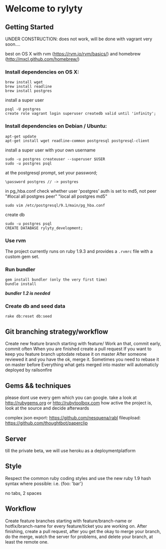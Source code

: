 # Welcome to rylyty


## Getting Started

UNDER CONSTRUCTION: does not work, will be done with vagrant very soon....

best on OS X with rvm (https://rvm.io/rvm/basics/) and homebrew (http://mxcl.github.com/homebrew/)

### Install dependencies on OS X:
```
brew install wget
brew install readline
brew install postgres
```

install a super user
```
psql -U postgres
create role vagrant login superuser createdb valid until 'infinity';
```

### Install dependencies on Debian / Ubuntu:
```
apt-get update
apt-get install wget readline-common postgresql postgresql-client
```

install a super user with your own username
```
sudo -u postgres createuser --superuser $USER
sudo -u postgres psql
```

at the postgresql prompt, set your password;
```
\password postgres // -> postgres
```

in pg_hba.conf check whether user 'postgres' auth is set to md5, not peer
"#local   all             postgres                                peer"
"local   all             postgres                                md5"

```
sudo vim /etc/postgresql/9.1/main/pg_hba.conf
```
create db
```
sudo -u postgres psql
CREATE DATABASE rylyty_development;
```

### Use rvm
   The project currently runs on ruby 1.9.3 and provides a ``.rvmrc`` file
   with a custom gem set.

### Run bundler

```
gem install bundler (only the very first time)
bundle install
```
***bundler 1.2 is needed***

### Create db and seed data
```
rake db:reset db:seed
```

## Git branching strategy/workflow

Create new feature branch starting with feature/
Work an that, commit early, commit often
When you are finished create a pull request
If you want to keep you feature branch uptodate rebase it on master
After someone reviewed it and you have the ok, merge it. Sometimes you need to rebase it on master before
Everything what gets merged into master will automaticly deployed by railsonfire


## Gems && techniques

please dont use every gem which you can google. take a look at http://rubygems.org or http://rubytoolbox.com how active the project is, look at the source and decide afterwards

complex json export: https://github.com/nesquena/rabl
fileupload: https://github.com/thoughtbot/paperclip


## Server

till the private beta, we will use heroku as a deploymentplatform

## Style

Respect the common ruby coding styles and use the new ruby 1.9 hash syntax where possible:
i.e. {foo: 'bar'}

no tabs, 2 spaces

## Workflow

Create feature branches starting with feature/branch-name or hotfix/branch-name for every feature/ticket you are working on. After finishing, create a pull request, after you get the okay to merge your branch, do the merge, watch the server for problems, and delete your branch, at least the remote one.

